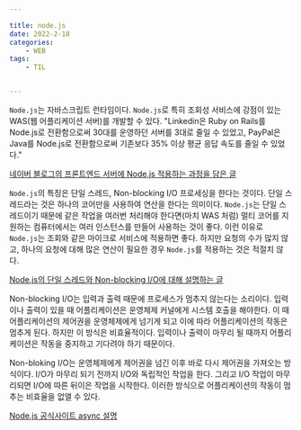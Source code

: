 ```yaml
---

title: node.js
date: 2022-2-18
categories:
    - WEB
tags:
    - TIL


---
```


`Node.js`는 자바스크립트 런타임이다. `Node.js`로 특히 조회성 서비스에 강점이 있는 WAS(웹 어플리케이션 서버)를 개발할 수 있다. "Linkedin은 Ruby on Rails를 Node.js로 전환함으로써 30대를 운영하던 서버를 3대로 줄일 수 있었고, PayPal은 Java를 Node.js로 전환함으로써 기존보다 35% 이상 평균 응답 속도를 줄일 수 있었다." 


[네이버 블로그의 프론트엔드 서버에 Node.js 적용하는 과정을 담은 글](https://d2.naver.com/helloworld/2177909)

`Node.js`의 특징은 단일 스레드, Non-blocking I/O 프로세싱을 한다는 것이다. 단일 스레드라는 것은 하나의 코어만을 사용하여 연산을 한다는 의미이다. `Node.js`는 단일 스레드이기 때문에 같은 작업을 여러번 처리해야 한다면(마치 WAS 처럼) 멀티 코어를 지원하는 컴퓨터에서는 여러 인스턴스를 만들어 사용하는 것이 좋다. 이런 이유로 `Node.js`는 조회와 같은 마이크로 서비스에 적용하면 좋다. 하지만 요청의 수가 많지 않고, 하나의 요청에 대해 많은 연산이 필요한 경우 `Node.js`를 적용하는 것은 적절치 않다.

[Node.js의 단일 스레드와 Non-blocking I/O에 대해 설명하는 글](https://www.cronj.com/blog/node-js-non-blocking-asynchronous-blocking-synchronous/)

Non-blocking I/O는 입력과 출력 때문에 프로세스가 멈추지 않는다는 소리이다. 입력이나 출력이 있을 때 어플리케이션은 운영체제 커널에게 시스템 호출을 해야한다. 이 때 어플리케이션의 제어권을 운영체제에게 넘기게 되고 이에 따라 어플리케이션의 작동은 멈추게 된다. 하지만 이 방식은 비효율적이다. 입력이나 출력이 마무리 될 때까지 어플리케이션은 작동을 중지하고 기다려야 하기 때문이다.  

Non-bloking I/O는 운영체제에게 제어권을 넘긴 이후 바로 다시 제어권을 가져오는 방식이다. I/O가 마무리 되기 전까지 I/O와 독립적인 작업을 한다. 그리고 I/O 작업이 마무리되면 I/O에 따른 뒤이은 작업을 시작한다. 이러한 방식으로 어플리케이션의 작동이 멈추는 비효율을 없앨 수 있다.

[Node.js 공식사이트 async 설명](https://nodejs.org/ko/docs/guides/blocking-vs-non-blocking/)
